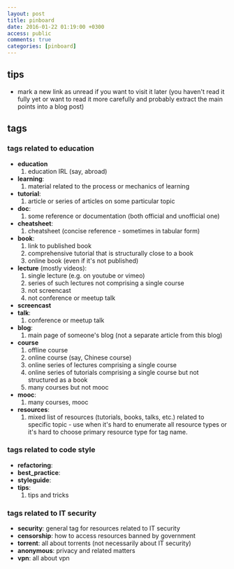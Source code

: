 ```yaml
---
layout: post
title: pinboard
date: 2016-01-22 01:19:00 +0300
access: public
comments: true
categories: [pinboard]
---
```


<!-- @format -->

<!-- more -->

## tips

- mark a new link as unread if you want to visit it later (you haven't read it
  fully yet or want to read it more carefully and probably extract the main
  points into a blog post)

## tags

### tags related to education

- **education**
  1. education IRL (say, abroad)
- **learning**:
  1. material related to the process or mechanics of learning
- **tutorial**:
  1. article or series of articles on some particular topic
- **doc**:
  1. some reference or documentation (both official and unofficial one)
- **cheatsheet**:
  1. cheatsheet (concise reference - sometimes in tabular form)
- **book**:
  1. link to published book
  2. comprehensive tutorial that is structurally close to a book
  3. online book (even if it's not published)
- **lecture** (mostly videos):
  1. single lecture (e.g. on youtube or vimeo)
  2. series of such lectures not comprising a single course
  3. not screencast
  4. not conference or meetup talk
- **screencast**
- **talk**:
  1. conference or meetup talk
- **blog**:
  1. main page of someone's blog (not a separate article from this blog)
- **course**
  1. offline course
  2. online course (say, Chinese course)
  3. online series of lectures comprising a single course
  4. online series of tutorials comprising a single course but not structured as
     a book
  5. many courses but not mooc
- **mooc**:
  1. many courses, mooc
- **resources**:
  1. mixed list of resources (tutorials, books, talks, etc.) related to specific
     topic - use when it's hard to enumerate all resource types or it's hard to
     choose primary resource type for tag name.

### tags related to code style

- **refactoring**:
- **best_practice**:
- **styleguide**:
- **tips**:
  1. tips and tricks

### tags related to IT security

- **security**: general tag for resources related to IT security
- **censorship**: how to access resources banned by government
- **torrent**: all about torrents (not necessarily about IT security)
- **anonymous**: privacy and related matters
- **vpn**: all about vpn
